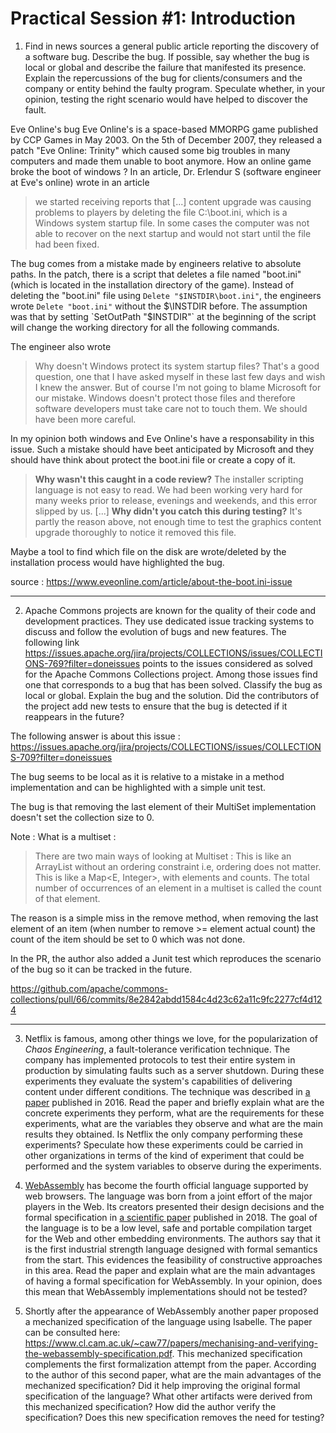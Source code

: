 # Practical Session #1: Introduction

1. Find in news sources a general public article reporting the discovery of a software bug. Describe the bug. If possible, say whether the bug is local or global and describe the failure that manifested its presence. Explain the repercussions of the bug for clients/consumers and the company or entity behind the faulty program. Speculate whether, in your opinion, testing the right scenario would have helped to discover the fault.

Eve Online's bug
Eve Online's is a space-based MMORPG game published by CCP Games in May 2003. On the 5th of December 2007, they released a patch "Eve Online: Trinity" which caused some big troubles in many computers and made them unable to boot anymore. How an online game broke the boot of windows ? In an article, Dr. Erlendur S (software engineer at Eve's online) wrote in an article

> we started receiving reports that [...] content upgrade was causing problems to players by deleting the file C:\boot.ini, which is a Windows system startup file. In some cases the computer was not able to recover on the next startup and would not start until the file had been fixed.

The bug comes from a mistake made by engineers relative to absolute paths. In the patch, there is a script that deletes a file named "boot.ini" (which is located in the installation directory of the game). Instead of deleting the "boot.ini" file using `Delete "$INSTDIR\boot.ini"`, the engineers wrote `Delete "boot.ini"` without the $\INSTDIR before. The assumption was that by setting `SetOutPath "$INSTDIR"` at the beginning of the script will change the working directory for all the following commands.

The engineer also wrote
> Why doesn't Windows protect its system startup files? That's a good question, one that I have asked myself in these last few days and wish I knew the answer. But of course I'm not going to blame Microsoft for our mistake. Windows doesn't protect those files and therefore software developers must take care not to touch them. We should have been more careful.

In my opinion both windows and Eve Online's have a responsability in this issue. Such a mistake should have beet anticipated by Microsoft and they should have think about protect the boot.ini file or create a copy of it.

> **Why wasn't this caught in a code review?** The installer scripting language is not easy to read. We had been working very hard for many weeks prior to release, evenings and weekends, and this error slipped by us.
[...]
**Why didn't you catch this during testing?** It's partly the reason above, not enough time to test the graphics content upgrade thoroughly to notice it removed this file.

Maybe a tool to find which file on the disk are wrote/deleted by the installation process would have highlighted the bug.

source : https://www.eveonline.com/article/about-the-boot.ini-issue

---

2. Apache Commons projects are known for the quality of their code and development practices. They use dedicated issue tracking systems to discuss and follow the evolution of bugs and new features. The following link https://issues.apache.org/jira/projects/COLLECTIONS/issues/COLLECTIONS-769?filter=doneissues points to the issues considered as solved for the Apache Commons Collections project. Among those issues find one that corresponds to a bug that has been solved. Classify the bug as local or global. Explain the bug and the solution. Did the contributors of the project add new tests to ensure that the bug is detected if it reappears in the future?

The following answer is about this issue : https://issues.apache.org/jira/projects/COLLECTIONS/issues/COLLECTIONS-709?filter=doneissues

The bug seems to be local as it is relative to a mistake in a method implementation and can be highlighted with a simple unit test.

The bug is that removing the last element of their MultiSet implementation doesn't set the collection size to 0.

Note : What is a multiset : 
> There are two main ways of looking at Multiset :
This is like an ArrayList<E> without an ordering constraint i.e, ordering does not matter.
This is like a Map<E, Integer>, with elements and counts.
The total number of occurrences of an element in a multiset is called the count of that element.

The reason is a simple miss in the remove method, when removing the last element of an item (when number to remove >= element actual count) the count of the item should be set to 0 which was not done.

In the PR, the author also added a Junit test which reproduces the scenario of the bug so it can be tracked in the future.

https://github.com/apache/commons-collections/pull/66/commits/8e2842abdd1584c4d23c62a11c9fc2277cf4d124

---

3. Netflix is famous, among other things we love, for the popularization of *Chaos Engineering*, a fault-tolerance verification technique. The company has implemented protocols to test their entire system in production by simulating faults such as a server shutdown. During these experiments they evaluate the system's capabilities of delivering content under different conditions. The technique was described in [a paper](https://arxiv.org/ftp/arxiv/papers/1702/1702.05843.pdf) published in 2016. Read the paper and briefly explain what are the concrete experiments they perform, what are the requirements for these experiments, what are the variables they observe and what are the main results they obtained. Is Netflix the only company performing these experiments? Speculate how these experiments could be carried in other organizations in terms of the kind of experiment that could be performed and the system variables to observe during the experiments.

4. [WebAssembly](https://webassembly.org/) has become the fourth official language supported by web browsers. The language was born from a joint effort of the major players in the Web. Its creators presented their design decisions and the formal specification in [a scientific paper](https://people.mpi-sws.org/~rossberg/papers/Haas,%20Rossberg,%20Schuff,%20Titzer,%20Gohman,%20Wagner,%20Zakai,%20Bastien,%20Holman%20-%20Bringing%20the%20Web%20up%20to%20Speed%20with%20WebAssembly.pdf) published in 2018. The goal of the language is to be a low level, safe and portable compilation target for the Web and other embedding environments. The authors say that it is the first industrial strength language designed with formal semantics from the start. This evidences the feasibility of constructive approaches in this area. Read the paper and explain what are the main advantages of having a formal specification for WebAssembly. In your opinion, does this mean that WebAssembly implementations should not be tested? 

5.  Shortly after the appearance of WebAssembly another paper proposed a mechanized specification of the language using Isabelle. The paper can be consulted here: https://www.cl.cam.ac.uk/~caw77/papers/mechanising-and-verifying-the-webassembly-specification.pdf. This mechanized specification complements the first formalization attempt from the paper. According to the author of this second paper, what are the main advantages of the mechanized specification? Did it help improving the original formal specification of the language? What other artifacts were derived from this mechanized specification? How did the author verify the specification? Does this new specification removes the need for testing?

